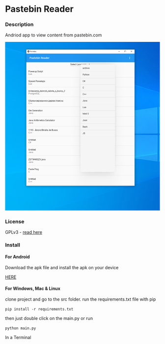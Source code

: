 # Pastebin Reader

### Description

 Andriod app to view content from pastebin.com

![Image needed](Image.PNG)


### License
GPLv3 - [read here](https://github.com/Frankmau5/Pastebin-Reader/blob/main/LICENSE)

### Install

#### For Android
Download the apk file and install the apk on your device

[HERE](https://github.com/Frankmau5/TRiver/releases/download/v1.0.1/main.exe)

#### For Windows, Mac & Linux

clone project and go to the src folder.
run the requirements.txt file with pip

`pip install -r requirements.txt`

then just double click on the main.py or run 

`python main.py`

In a Terminal